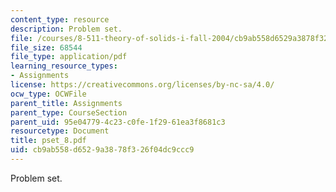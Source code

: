 ```yaml
---
content_type: resource
description: Problem set.
file: /courses/8-511-theory-of-solids-i-fall-2004/cb9ab558d6529a3878f326f04dc9ccc9_pset_8.pdf
file_size: 68544
file_type: application/pdf
learning_resource_types:
- Assignments
license: https://creativecommons.org/licenses/by-nc-sa/4.0/
ocw_type: OCWFile
parent_title: Assignments
parent_type: CourseSection
parent_uid: 95e04779-4c23-c0fe-1f29-61ea3f8681c3
resourcetype: Document
title: pset_8.pdf
uid: cb9ab558-d652-9a38-78f3-26f04dc9ccc9
---
```

Problem set.
